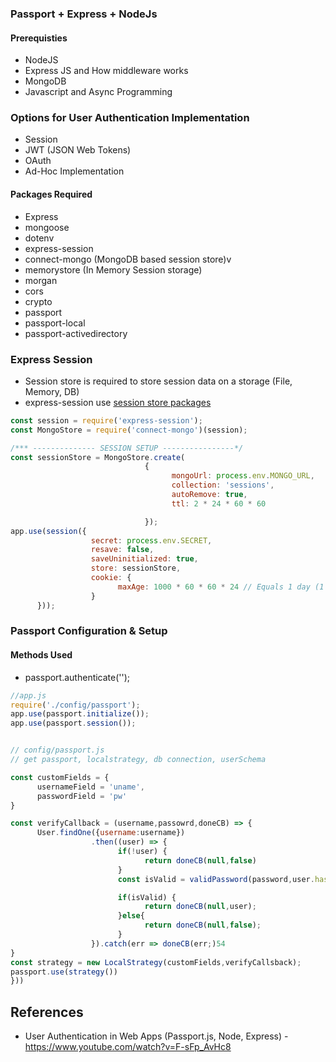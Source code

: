 ### Passport + Express + NodeJs

#### Prerequisties
* NodeJS
* Express JS and How middleware works
* MongoDB
* Javascript and Async Programming


### Options for User Authentication Implementation
* Session
* JWT (JSON Web Tokens)
* OAuth
* Ad-Hoc Implementation

#### Packages Required
* Express
* mongoose
* dotenv
* express-session
* connect-mongo (MongoDB based session store)v
* memorystore (In Memory Session storage)
* morgan
* cors
* crypto
* passport
* passport-local
* passport-activedirectory

### Express Session

* Session store is required to store session data on a storage (File, Memory, DB)
* express-session use [session store packages](https://www.npmjs.com/package/express-session#compatible-session-stores)

```js
const session = require('express-session');
const MongoStore = require('connect-mongo')(session);

/*** -------------- SESSION SETUP ----------------*/
const sessionStore = MongoStore.create(
                              { 
                                    mongoUrl: process.env.MONGO_URL, 
                                    collection: 'sessions',
                                    autoRemove: true,
                                    ttl: 2 * 24 * 60 * 60

                              });
app.use(session({
                  secret: process.env.SECRET,
                  resave: false,
                  saveUninitialized: true,
                  store: sessionStore,
                  cookie: {
                        maxAge: 1000 * 60 * 60 * 24 // Equals 1 day (1 day * 24 hr/1 day * 60 min/1 hr * 60 sec/1 min * 1000 ms / 1 sec)
                  }
      }));

```
### Passport Configuration & Setup

#### Methods Used
* passport.authenticate('<strategy>');


```js
//app.js
require('./config/passport');
app.use(passport.initialize());
app.use(passport.session());


// config/passport.js
// get passport, localstrategy, db connection, userSchema

const customFields = { 
      usernameField = 'uname',
      passwordField = 'pw'
}

const verifyCallback = (username,passowrd,doneCB) => {
      User.findOne({username:username})
                  .then((user) => {
                        if(!user) {
                              return doneCB(null,false) 
                        }
                        const isValid = validPassword(password,user.hash,user.salt);

                        if(isValid) {
                              return doneCB(null,user);
                        }else{
                              return doneCB(null,false);
                        }
                  }).catch(err => doneCB(err;)54
}
const strategy = new LocalStrategy(customFields,verifyCallsback);
passport.use(strategy())
}))


```

## References
* User Authentication in Web Apps (Passport.js, Node, Express) - https://www.youtube.com/watch?v=F-sFp_AvHc8
